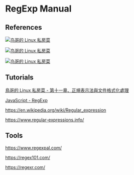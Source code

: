 <!-- #regexp -->
# RegExp Manual

<!-- #regexp-ref -->
## References

[![鸟哥的 Linux 私房菜](https://gitee.com/mrhuangyuhui/images/raw/master/regexp/regexp-vbird-1.jpg)](http://linux.vbird.org/linux_basic/0330regularex.php)

[![鸟哥的 Linux 私房菜](https://gitee.com/mrhuangyuhui/images/raw/master/regexp/regexp-vbird-2.png)](http://linux.vbird.org/linux_basic/0330regularex.php)

[![鸟哥的 Linux 私房菜](https://gitee.com/mrhuangyuhui/images/raw/master/regexp/regexp-vbird-3.png)](http://linux.vbird.org/linux_basic/0330regularex.php)

<!-- #regexp-tutorial -->
## Tutorials

[鳥哥的 Linux 私房菜 - 第十一章、正規表示法與文件格式化處理](/tutorials/linux/linux-vbird-basic/ch11.md)

[JavaScript - RegExp](/tutorials/js/js-regexp.md)

<https://en.wikipedia.org/wiki/Regular_expression>

<https://www.regular-expressions.info/>

<!-- #regexp-tool -->
## Tools

<https://www.regexpal.com/>

<https://regex101.com/>

<https://regexr.com/>
